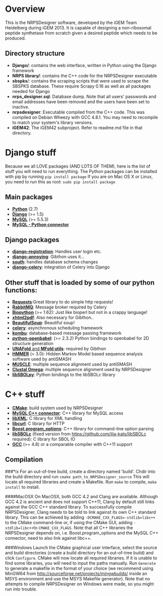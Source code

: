 Overview
========
This is the NRPSDesigner software, developed by the iGEM Team Heidelberg during iGEM 2013. It is capable of designing a non-ribosomal peptide synthetase from scratch given a desired peptide which needs to be produced.

Directory structure
-------------------
* __Django/__: contains the web interface, written in Python using the Django framework
* __NRPS library/__: contains the C++ code for the NRPSDesigner executable
* __sbspks__/: contains the scraping scripts that were used to scrape the SBSPKS database. These require Scrapy 0.16 as well as all packages needed for Django
* __nrps_designer.sql__: Database dump. Note that all users' passwords and email addresses have been removed and the users have been set to inactive.
* __nrpsdesigner__: Executable compiled from the C++ code. This was compiled on Debian Wheezy with GCC 4.8.1. You may need to recompile to match your system's library versions.
* __iGEM42__: The iGEM42 subproject. Refer to readme.md file in that directory.

Django stuff
=============
Because we all LOVE packages (AND LOTS OF THEM), here is the list of stuff you will need to run everything. The Python packages can be installed with pip by running
`pip install package`
If you are on Mac OS X or Linux, you need to run this as root:
`sudo pip install package`

Main packages
--------------
* [__Python__](http://www.python.org) (2.7)
* [__Django__](http://www.djangoproject.com) (>= 1.5)
* [__MySQL__](http://www.mysql.com) (>= 5.5.3)
* [__MySQL - Python connector__](http://sourceforge.net/projects/mysql-python/)

Django packages
---------------
* [__django-registration__](https://bitbucket.org/ubernostrum/django-registration/): Handles user login etc.
* [__django-annoying__](http://skorokithakis.github.io/django-annoying/): Gibthon uses it...
* [__south__](http://south.aeracode.org/): handles database schema changes
* [__django-celery__](http://celery.github.io/django-celery/): integration of Celery into Django

Other stuff that is loaded by some of our python functions:
-----------------------------------------------------------
* [__Requests__](http://docs.python-requests.org/en/latest/):Great library to do simple http requests!
* [__RabbitMQ__](http://www.rabbitmq.com): Message broker required by Celery
* [__Biopython__](http://www.biopython.org) (>= 1.62): Just like bioperl but not in a crappy language!
* [__xhtml2pdf__](http://www.xhtml2pdf.com): Also necessary for Gibthon..
* [__BeautifulSoup__](http://www.crummy.com/software/BeautifulSoup/): Beautiful soup!
* [__celery__](http://celeryproject.org/): asynchronous scheduling framework
* [__kombu__](https://github.com/celery/kombu): database-based message passing framework
* [__python-openbabel__](http://www.openbabel.org): (>= 2.3.2) Python bindings to openbabel for 2D structure generation
* [__UNAFold__ and __MFold utils__](http://dinamelt.rit.albany.edu/download.php): required by Gibthon
* [__HMMER__](http://hmmer.janelia.org/) (= 3.0): Hidden Markov Model based sequence analysis software used by antiSMASH
* [__MUSCLE__](http://www.drive5.com/muscle/): multiple sequence alignment used by antiSMASH
* [__Clustal Omega__](http://www.clustal.org): multiple sequence alignment used by NRPSDesigner
* [__libSBOLpy__](https://github.com/SynBioDex/libSBOLpy): Python bindings to the libSBOLc library

C++ stuff
=============
* [__CMake__](http://www.cmake.org): build system used by NRPSDesigner
* [__MySQL C++ connector__](http://www.mysql.com): C++ library for MySQL access
* [__libXML__](http://www.xmlsoft.org): C library for XML handling
* [__libcurl__](http://curl.haxx.se): C library for HTTP
* [__Boost.program_options__](http://www.boost.org): C++ library for command-line option parsing
* [__libSBOLc__](https://github.com/SynBioDex/libSBOLc) (fixed version from https://github.com/ilia-kats/libSBOLc required): C library for SBOL IO
* [__GCC__](http://gcc.gnu.org) (>= 4.8) or a comparable compiler with C++11 support

Compilation
-----------
###*ix
For an out-of-tree build, create a directory named 'build'. Chdir into the build directory and run
`cmake path_to_NRPSDesigner_source`
This will locate all required libraries and create a Makefile. Run `make` to compile, `make install` to install.

####MacOSX
On MacOSX, both GCC 4.2 and Clang are available. Although GCC 4.2 is ancient and does not support C++11, Clang by default still links against the GCC C++ standard library. To successfully compile NRPSDesigner, Clang needs to be told to link against its own C++ standard library. This can be achieved by adding `-DCMAKE_CXX_FLAGS=-stdlib=libc++` to the CMake command-line or, if using the CMake GUI, adding `-stdlib=libc++`to `CMAKE_CXX_FLAGS`. Note that all C++ libraries the NRPSDesigner depends on, i.e. Boost.program_options and the MySQL C++ connector, need to also link against libc++.

###Windows
Launch the CMake graphical user interface, select the source and build directories (create a build directory for an out-of-tree build) and click `Configure`. CMake will now locate all required libraries. If it is unable to find some libraries, you will need to input the paths manually. Run `Generate` to generate a makefile in the format of your choice (we recommend using MinGW64 from http://sourceforge.net/projects/mingwbuilds/ inside an MSYS environment and use the MSYS Makefile generator). Note that no attempts to compile NRPSDesigner on Windows were made, so you might run into trouble.
